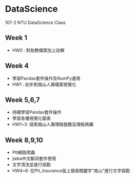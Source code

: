 # DataScience
107-2 NTU DataScience Class
## Week 1
* HW0 : 對助教檔案加上註解
## Week 4
* 學習Pandas套件操作及NumPy運用
* HW1 : 初步對南山人壽檔案視覺化
## Week 5,6,7
* 持續學習Pandas套件操作
* 學習各種視覺化圖表
* HW1~3: 探索南山人壽理賠服務及理賠再購
## Week 8,9,10
* Ptt網路爬蟲
* jieba中文斷詞套件使用
* 文字清洗並進行探勘
* HW4~6: 在Ptt_Insurance版上搜尋關鍵字"南山"進行文字探勘
